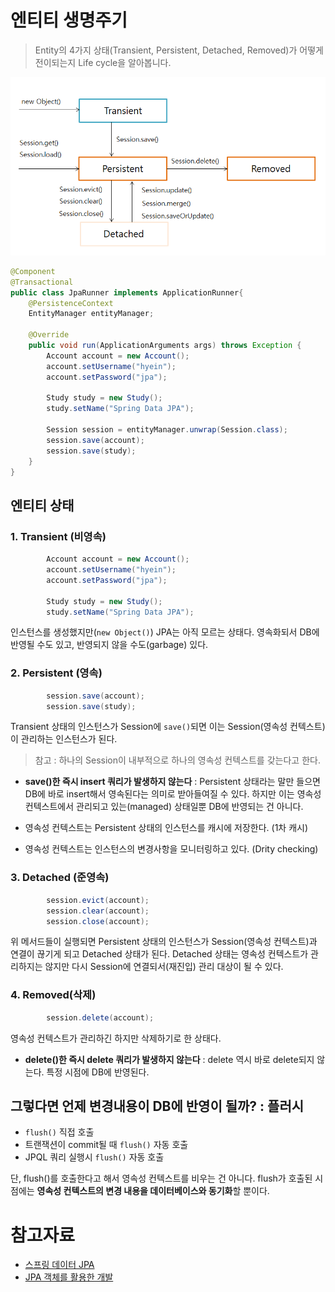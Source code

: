# 엔티티 생명주기

> Entity의 4가지 상태(Transient, Persistent, Detached, Removed)가 어떻게 전이되는지 Life cycle을 알아봅니다.


![엔티티 생명주기](./images/entity-status.png)

```java
@Component
@Transactional
public class JpaRunner implements ApplicationRunner{
	@PersistenceContext
	EntityManager entityManager;
	
	@Override
	public void run(ApplicationArguments args) throws Exception {
        Account account = new Account();
        account.setUsername("hyein");
        account.setPassword("jpa");
		
        Study study = new Study();
        study.setName("Spring Data JPA");
        
        Session session = entityManager.unwrap(Session.class);
        session.save(account);
        session.save(study);
	}
}
```
## 엔티티 상태
### 1. Transient (비영속)

```java
        Account account = new Account();
        account.setUsername("hyein");
        account.setPassword("jpa");
        
        Study study = new Study();
        study.setName("Spring Data JPA");
```

인스턴스를 생성했지만(`new Object()`) JPA는 아직 모르는 상태다. 영속화되서 DB에 반영될 수도 있고, 반영되지 않을 수도(garbage) 있다.

### 2. Persistent (영속)

```java
        session.save(account);
        session.save(study);
```
Transient 상태의 인스턴스가 Session에 `save()`되면 이는 Session(영속성 컨텍스트)이 관리하는 인스턴스가 된다. 

> 참고 : 하나의 Session이 내부적으로 하나의 영속성 컨텍스트를 갖는다고 한다.

- **save()한 즉시 insert 쿼리가 발생하지 않는다** : Persistent 상태라는 말만 들으면 DB에 바로 insert해서 영속된다는 의미로 받아들여질 수 있다. 하지만 이는 영속성 컨텍스트에서 관리되고 있는(managed) 상태일뿐 DB에 반영되는 건 아니다. 

- 영속성 컨텍스트는 Persistent 상태의 인스턴스를 캐시에 저장한다. (1차 캐시)
- 영속성 컨텍스트는 인스턴스의 변경사항을 모니터링하고 있다. (Drity checking)

### 3. Detached (준영속)

```java
        session.evict(account);
        session.clear(account);
        session.close(account);
```
위 메서드들이 실행되면 Persistent 상태의 인스턴스가 Session(영속성 컨텍스트)과 연결이 끊기게 되고 Detached 상태가 된다. Detached 상태는 영속성 컨텍스트가 관리하지는 않지만 다시 Session에 연결되서(재진입) 관리 대상이 될 수 있다.


### 4. Removed(삭제)

```java
        session.delete(account);
```
영속성 컨텍스트가 관리하긴 하지만 삭제하기로 한 상태다.
- **delete()한 즉시 delete 쿼리가 발생하지 않는다** : delete 역시 바로 delete되지 않는다. 특정 시점에 DB에 반영된다.


## 그렇다면 언제 변경내용이 DB에 반영이 될까? : 플러시
- `flush()` 직접 호출 
- 트랜잭션이 commit될 때 `flush()` 자동 호출
- JPQL 쿼리 실행시 `flush()` 자동 호출

단, flush()를 호출한다고 해서 영속성 컨텍스트를 비우는 건 아니다. flush가 호출된 시점에는 **영속성 컨텍스트의 변경 내용을 데이터베이스와 동기화**할 뿐이다.



# 참고자료
- [스프링 데이터 JPA](https://www.inflearn.com/course/%EC%8A%A4%ED%94%84%EB%A7%81-%EB%8D%B0%EC%9D%B4%ED%84%B0-jpa/dashboard)
- [JPA 객체를 활용한 개발](https://12bme.tistory.com/492)